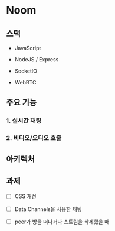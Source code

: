 # Noom

## 스택

- JavaScript

- NodeJS / Express

- SocketIO

- WebRTC

## 주요 기능

### 1. 실시간 채팅

### 2. 비디오/오디오 호출

## 아키텍처

## 과제

- [ ] CSS 개선

- [ ] Data Channels을 사용한 채팅

- [ ] peer가 방을 떠나거나 스트림을 삭제했을 때
